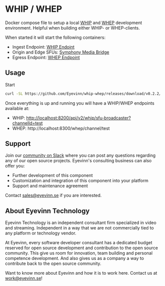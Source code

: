 # WHIP / WHEP 

Docker compose file to setup a local [WHIP](https://www.ietf.org/archive/id/draft-ietf-wish-whip-01.html) and [WHEP](https://www.ietf.org/id/draft-murillo-whep-00.html) development environment. Helpful when building either WHIP- or WHEP-clients.

When started it will start the following containers:

- Ingest Endpoint: [WHIP Endoint](https://www.npmjs.com/package/@eyevinn/whip-endpoint)
- Origin and Edge SFUs: [Symphony Media Bridge](https://github.com/finos/SymphonyMediaBridge)
- Egress Endpoint: [WHEP Endpoint](https://www.npmjs.com/package/@eyevinn/wrtc-egress)

## Usage

Start

```bash
curl -SL https://github.com/Eyevinn/whip-whep/releases/download/v0.2.2/docker-compose.yml | docker-compose -f - up
```

Once everything is up and running you will have a WHIP/WHEP endpoints available at:
- WHIP: [http://localhost:8200/api/v2/whip/sfu-broadcaster?channelId=test](https://web.whip.eyevinn.technology/?endpoint=http%3A%2F%2Flocalhost%3A8200%2Fapi%2Fv2%2Fwhip%2Fsfu-broadcaster%3FchannelId%3Dtest)
- WHEP: http://localhost:8300/whep/channel/test

## Support

Join our [community on Slack](http://slack.streamingtech.se) where you can post any questions regarding any of our open source projects. Eyevinn's consulting business can also offer you:

- Further development of this component
- Customization and integration of this component into your platform
- Support and maintenance agreement

Contact [sales@eyevinn.se](mailto:sales@eyevinn.se) if you are interested.

## About Eyevinn Technology

Eyevinn Technology is an independent consultant firm specialized in video and streaming. Independent in a way that we are not commercially tied to any platform or technology vendor.

At Eyevinn, every software developer consultant has a dedicated budget reserved for open source development and contribution to the open source community. This give us room for innovation, team building and personal competence development. And also gives us as a company a way to contribute back to the open source community.

Want to know more about Eyevinn and how it is to work here. Contact us at work@eyevinn.se!
